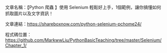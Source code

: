 文章名稱：【Python 爬蟲 】使用 Selenium 輕鬆好上手，1個範例，讓你搞懂如何抓取圖片以及文字資訊！

文章連結：https://shareboxnow.com/python-selenium-pchome24/

程式碼位置：https://github.com/MarkwwLiu/PythonBasicTeaching/tree/master/Selenium/Chapter_1/
